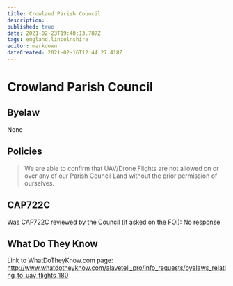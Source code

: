```yaml
---
title: Crowland Parish Council
description: 
published: true
date: 2021-02-23T19:40:13.787Z
tags: england,lincolnshire
editor: markdown
dateCreated: 2021-02-16T12:44:27.418Z
---
```


# Crowland Parish Council


## Byelaw
None

## Policies
> We are able to confirm that UAV/Drone Flights are not allowed on or over any of our Parish Council Land without the prior permission of ourselves.

## CAP722C

Was CAP722C reviewed by the Council (if asked on the FOI): No response

## What Do They Know

Link to WhatDoTheyKnow.com page:
http://www.whatdotheyknow.com/alaveteli_pro/info_requests/byelaws_relating_to_uav_flights_180

